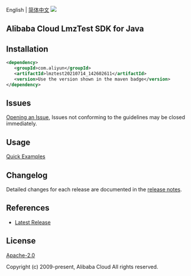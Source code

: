 English | [简体中文](README-CN.md)
![](https://aliyunsdk-pages.alicdn.com/icons/AlibabaCloud.svg)

## Alibaba Cloud LmzTest SDK for Java

## Installation

```xml
<dependency>
   <groupId>com.aliyun</groupId>
   <artifactId>lmztest20210714_142602611</artifactId>
   <version>Use the version shown in the maven badge</version>
</dependency>
```

## Issues
[Opening an Issue](https://github.com/aliyun/alibabacloud-java-sdk/issues/new), Issues not conforming to the guidelines may be closed immediately.

## Usage
[Quick Examples](https://github.com/aliyun/alibabacloud-java-sdk/blob/master/docs/0-Examples-EN.md#quick-examples)

## Changelog
Detailed changes for each release are documented in the [release notes](./ChangeLog.txt).

## References
* [Latest Release](https://github.com/aliyun/alibabacloud-java-sdk/)

## License
[Apache-2.0](http://www.apache.org/licenses/LICENSE-2.0)

Copyright (c) 2009-present, Alibaba Cloud All rights reserved.